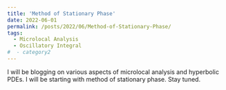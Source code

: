 ```yaml
---
title: 'Method of Stationary Phase'
date: 2022-06-01
permalink: /posts/2022/06/Method-of-Stationary-Phase/
tags:
  - Microlocal Analysis
  - Oscillatory Integral
#  - category2
---
```


<script
  src="https://cdn.mathjax.org/mathjax/latest/MathJax.js?config=TeX-AMS-MML_HTMLorMML"
  type="text/javascript">
</script>


I will be blogging on various aspects of microlocal analysis and hyperbolic PDEs. I will be starting with method of stationary phase. Stay tuned.  
